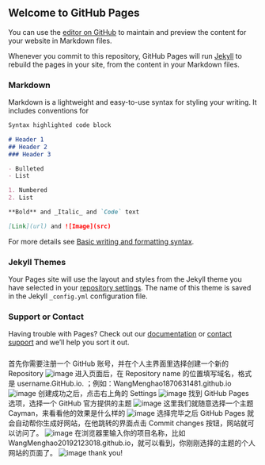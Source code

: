 ## Welcome to GitHub Pages

You can use the [editor on GitHub](https://github.com/WangMenghao1870631481/WangMenghao20192123018.github.io/edit/gh-pages/index.md) to maintain and preview the content for your website in Markdown files.

Whenever you commit to this repository, GitHub Pages will run [Jekyll](https://jekyllrb.com/) to rebuild the pages in your site, from the content in your Markdown files.

### Markdown

Markdown is a lightweight and easy-to-use syntax for styling your writing. It includes conventions for

```markdown
Syntax highlighted code block

# Header 1
## Header 2
### Header 3

- Bulleted
- List

1. Numbered
2. List

**Bold** and _Italic_ and `Code` text

[Link](url) and ![Image](src)
```

For more details see [Basic writing and formatting syntax](https://docs.github.com/en/github/writing-on-github/getting-started-with-writing-and-formatting-on-github/basic-writing-and-formatting-syntax).

### Jekyll Themes

Your Pages site will use the layout and styles from the Jekyll theme you have selected in your [repository settings](https://github.com/WangMenghao1870631481/WangMenghao20192123018.github.io/settings/pages). The name of this theme is saved in the Jekyll `_config.yml` configuration file.

### Support or Contact

Having trouble with Pages? Check out our [documentation](https://docs.github.com/categories/github-pages-basics/) or [contact support](https://support.github.com/contact) and we’ll help you sort it out.
#####
首先你需要注册一个 GitHub 账号，并在个人主界面里选择创建一个新的 Repository
![image](https://user-images.githubusercontent.com/83194177/142753045-3107dbac-8c64-4dc6-ba9c-dfaeeb5cedd0.png)
进入页面后，在 Repository name 的位置填写域名，格式是 username.GitHub.io. ；例如：WangMenghao1870631481.github.io
![image](https://user-images.githubusercontent.com/83194177/142753185-e2d57883-86b6-41c4-80e5-1642a3a53bfd.png)
创建成功之后，点击右上角的 Settings
![image](https://user-images.githubusercontent.com/83194177/142753217-e9e4de49-45da-45c2-a442-70ca0cd14ef4.png)
找到 GitHub Pages 选项，选择一个 GitHub 官方提供的主题
![image](https://user-images.githubusercontent.com/83194177/142753250-e4075b93-9767-484b-9469-2762b11857a9.png)
这里我们就随意选择一个主题 Cayman，来看看他的效果是什么样的
![image](https://user-images.githubusercontent.com/83194177/142753293-44e90d05-5e94-4c1f-bfe3-60553bdbaccc.png)
选择完毕之后 GitHub Pages 就会自动帮你生成好网站，在他跳转的界面点击 Commit changes 按钮，网站就可以访问了。
![image](https://user-images.githubusercontent.com/83194177/142753393-5c18feb5-4a9f-4b02-957c-01c75090124c.png)
在浏览器里输入你的项目名称，比如 WangMenghao20192123018.github.io，就可以看到，你刚刚选择的主题的个人网站的页面了。
![image](https://user-images.githubusercontent.com/83194177/142753519-9e8374c2-9367-4097-8557-708cbfb11260.png)
thank you!

